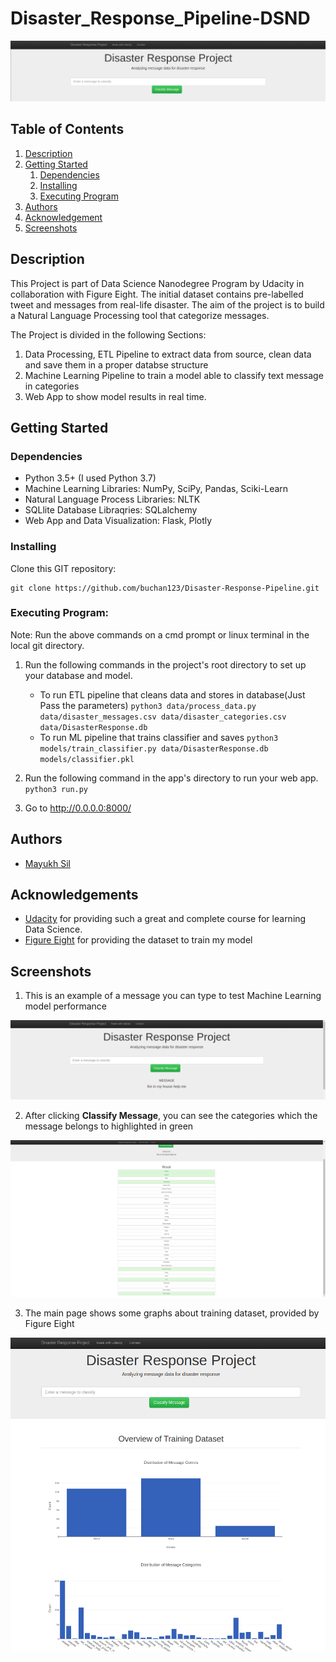 # Disaster_Response_Pipeline-DSND


![Intro Pic](screenshots/intro.png)

## Table of Contents
1. [Description](#description)
2. [Getting Started](#getting_started)
	1. [Dependencies](#dependencies)
	2. [Installing](#installing)
	3. [Executing Program](#executing)
3. [Authors](#authors)
4. [Acknowledgement](#acknowledgement)
5. [Screenshots](#screenshots)

<a name="descripton"></a>
## Description

This Project is part of Data Science Nanodegree Program by Udacity in collaboration with Figure Eight.
The initial dataset contains pre-labelled tweet and messages from real-life disaster. 
The aim of the project is to build a Natural Language Processing tool that categorize messages.

The Project is divided in the following Sections:

1. Data Processing, ETL Pipeline to extract data from source, clean data and save them in a proper databse structure
2. Machine Learning Pipeline to train a model able to classify text message in categories
3. Web App to show model results in real time. 

<a name="getting_started"></a>
## Getting Started

<a name="dependencies"></a>
### Dependencies
* Python 3.5+ (I used Python 3.7)
* Machine Learning Libraries: NumPy, SciPy, Pandas, Sciki-Learn
* Natural Language Process Libraries: NLTK
* SQLlite Database Libraqries: SQLalchemy
* Web App and Data Visualization: Flask, Plotly

<a name="installing"></a>
### Installing
Clone this GIT repository:
```
git clone https://github.com/buchan123/Disaster-Response-Pipeline.git
```
<a name="executing"></a>
### Executing Program:
Note: Run the above commands on a cmd prompt or linux terminal in the local git directory.
1. Run the following commands in the project's root directory to set up your database and model.

    - To run ETL pipeline that cleans data and stores in database(Just Pass the parameters)
        `python3 data/process_data.py data/disaster_messages.csv data/disaster_categories.csv data/DisasterResponse.db`
    - To run ML pipeline that trains classifier and saves
        `python3 models/train_classifier.py data/DisasterResponse.db models/classifier.pkl`

2. Run the following command in the app's directory to run your web app.
    `python3 run.py`

3. Go to http://0.0.0.0:8000/


<a name="authors"></a>
## Authors

* [Mayukh Sil](https://github.com/mayukhsil)

<a name="acknowledgement"></a>
## Acknowledgements

* [Udacity](https://www.udacity.com/) for providing such a great and complete course for learning Data Science.
* [Figure Eight](https://www.figure-eight.com/) for providing the dataset to train my model

<a name="screenshots"></a>
## Screenshots

1. This is an example of a message you can type to test Machine Learning model performance

![Sample Input](screenshots/sample_input.png)

2. After clicking **Classify Message**, you can see the categories which the message belongs to highlighted in green

![Sample Output](screenshots/sample_output.png)

3. The main page shows some graphs about training dataset, provided by Figure Eight

![Main Page](screenshots/main_page.png)
